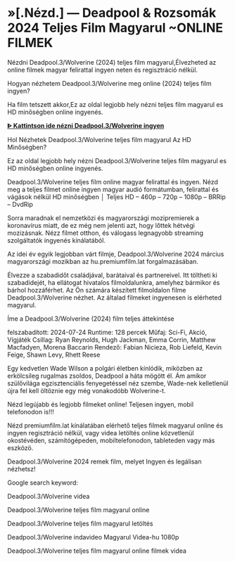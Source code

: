 # »[.Nézd.] — Deadpool & Rozsomák 2024 Teljes Film Magyarul ~ONLINE FILMEK

Nézdni Deadpool.3/Wolverine (2024) teljes film magyarul,Élvezheted az online filmek magyar felirattal ingyen neten és regisztráció nélkül.

Hogyan nézhetem Deadpool.3/Wolverine meg online (2024) teljes film ingyen?

Ha film tetszett akkor,Ez az oldal legjobb hely nézni teljes film magyarul es HD minőségben online ingyenés.

**[ᐈ Kattintson ide nézni Deadpool.3/Wolverine ingyen](https://amoviesflix.site/hu/movie/533535/deadpool-wolverine)**

Hol Nézhetek Deadpool.3/Wolverine teljes film magyarul Az HD Minőségben?

Ez az oldal legjobb hely nézni Deadpool.3/Wolverine teljes film magyarul es HD minőségben online ingyenés.

Deadpool.3/Wolverine teljes film online magyar felirattal és ingyen. Nézd meg a teljes filmet online ingyen magyar audió formátumban, felirattal és vágások nélkül HD minőségben │ Teljes HD – 460p – 720p – 1080p – BRRip – DvdRip

Sorra maradnak el nemzetközi és magyarországi mozipremierek a koronavírus miatt, de ez még nem jelenti azt, hogy lőttek hétvégi mozizásnak. Nézz filmet otthon, és válogass legnagyobb streaming szolgáltatók ingyenés kínálatából.

Az idei év egyik legjobban várt filmje, Deadpool.3/Wolverine 2024 március magyarországi mozikban az hu.premiumfilm.lat forgalmazásában.

Élvezze a szabadidőt családjával, barátaival és partnereivel. Itt töltheti ki szabadidejét, ha ellátogat hivatalos filmoldalunkra, amelyhez bármikor és bárhol hozzáférhet. Az Ön számára készített filmoldalon filme Deadpool.3/Wolverine nézhet. Az általad filmeket ingyenesen is elérheted magyarul.

Íme a Deadpool.3/Wolverine (2024) film teljes áttekintése

felszabadított: 2024-07-24
Runtime: 128 percek
Műfaj: Sci-Fi, Akció, Vígjáték
Csillag: Ryan Reynolds, Hugh Jackman, Emma Corrin, Matthew Macfadyen, Morena Baccarin
Rendező: Fabian Nicieza, Rob Liefeld, Kevin Feige, Shawn Levy, Rhett Reese

Egy kedvetlen Wade Wilson a polgári életben kínlódik, miközben az erkölcsileg rugalmas zsoldos, Deadpool a háta mögött él. Ám amikor szülővilága egzisztenciális fenyegetéssel néz szembe, Wade-nek kelletlenül újra fel kell öltöznie egy még vonakodóbb Wolverine-t.

Nézd legújabb és legjobb filmeket online! Teljesen ingyen, mobil telefonodon is!!!

Nézd premiumfilm.lat kínálatában elérhető teljes filmek magyarul online és ingyen regisztráció nélkül, vagy videa letöltés online közvetlenül okostévéden, számítógépeden, mobiltelefonodon, tableteden vagy más eszközö.

Deadpool.3/Wolverine 2024 remek film, melyet Ingyen és legálisan nézhetsz!

Google search keyword:

Deadpool.3/Wolverine videa

Deadpool.3/Wolverine teljes film magyarul online

Deadpool.3/Wolverine teljes film magyarul letöltés

Deadpool.3/Wolverine indavideo Magyarul Videa-hu 1080p

Deadpool.3/Wolverine teljes film magyarul online filmek videa
